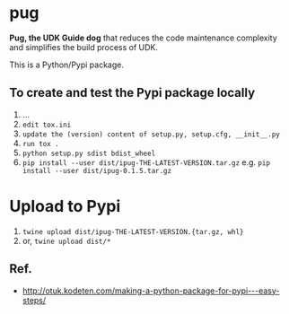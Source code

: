 
pug
==
**Pug, the UDK Guide dog** that reduces the code maintenance complexity and simplifies the build process of UDK.

This is a Python/Pypi package.


## To create and test the Pypi package locally
1. ...
2. `edit tox.ini`
3. `update the (version) content of setup.py, setup.cfg, __init__.py`
4. `run tox .`
5. `python setup.py sdist bdist_wheel`
6. `pip install --user dist/ipug-THE-LATEST-VERSION.tar.gz` e.g. `pip install --user dist/ipug-0.1.5.tar.gz`

# Upload to Pypi
1. `twine upload dist/ipug-THE-LATEST-VERSION.{tar.gz, whl}`
2. or, `twine upload dist/*`

## Ref.
- http://otuk.kodeten.com/making-a-python-package-for-pypi---easy-steps/

